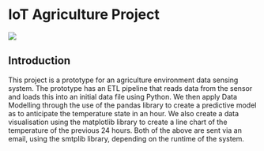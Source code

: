 # IoT Agriculture Project

![](https://specials-images.forbesimg.com/imageserve/5ea0bf898c2caa0006e718e2/960x0.jpg?fit=scale)

## Introduction
This project is a prototype for an agriculture environment data sensing system.
The prototype has an ETL pipeline that reads data from the sensor and loads this into an initial data file using Python. We then apply Data Modelling through the use of the pandas library to create a predictive model as to anticipate the temperature state in an hour.
We also create a data visualisation using the matplotlib library to create a line chart of the temperature of the previous 24 hours.
Both of the above are sent via an email, using the smtplib library, depending on the runtime of the system.
